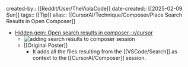 created-by:: [[Reddit/User/TheViolaCode]]
date-created:: [[2025-02-09 Sun]]
tags:: [[Tip]]
alias:: [[CursorAI/Technique/Composer/Place Search Results in Open Composer]]

- [Hidden gem: Open search results in composer : r/cursor](https://www.reddit.com/r/cursor/comments/1ilm9xm/hidden_gem_open_search_results_in_composer/)
	- ![adding search results to composer session](https://preview.redd.it/hidden-gem-open-search-results-in-composer-v0-553cgtmtv5ie1.jpeg?width=640&crop=smart&auto=webp&s=9c05eeabc3ef42ee5a358528b6099843f149d7dc)
	- [[Original Poster]]
		- It adds all the files resulting from the [[VSCode/Search]] as context to the [[CursorAI/Composer]] session.